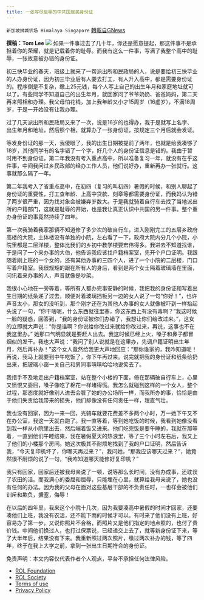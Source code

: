 ```yaml
---
title: 一张写尽屈辱的中共国居民身份证
---
```

`新加坡狮城农场 Himalaya Singapore` [轉載自GNews](https://gnews.org/zh-hans/1989332/)

**撰稿：Tom Lee**
![](https://assets.gnews.org/wp-content/uploads/2022/02/Screenshot-2022-02-11-170309.jpg)
如果一件事过去了几十年，你还是愿意提起，那这件事不是承担着你的荣耀，就是记载着你的耻辱。而我有这么一件事，写满了我整个高中的耻辱，一张故意被办错的身份证。

初三快毕业的春天，班级上就来了一帮派出所和民政局的人，说是要给初三快毕业的人办身份证，因为初三毕业后有人要去打工，有人升入高中，都是需要身份证的。程序倒是不复杂，缴上25元钱，每个人写上自己的出生年月和家庭地址就可以了。有些同学不知道自己的出生年月，就回家问了爷爷奶奶、爸爸妈妈，第二天再来照相和办理。我父母怕花钱，加上我年龄又小才15周岁（16虚岁），不满18周岁，于是一开始没有让我办理。

过了几天派出所和民政局又来了一次，说是16岁的也得办，我于是就写上名字、出生年月和地址，然后照个相，就算办了一张身份证，按规定三个月后就会发证。

等发身份证的那一天，我傻眼了，我的出生日期被提前了两年，也就是给我凑够了18岁，其他同学有的名字错了一个字，好几个人的身份证信息是错的。我由于暂时用不到身份证，第二年我没有考入重点高中，所以准备复习一年，就没有在乎这件事，中间我问过乡民政部的经办工作人员，他们说好办，重新再办一张就行。这事就那么隔了一年。

第二年我考入了省重点高中，在初四（复习的叫初四）暑假的时候，和别人聊起了身份证的重要性，打工查年龄、上高中贷款、刻章等都需要身份证，而我妈认为错了两岁很严重，因为找对象会被嫌弃岁数大。于是我就骑着自行车去找了当地派出所的户籍部门，这就是耻辱的开始，也是我让真正认识中共国的另一件事。整个重办身份证的事竟然持续了四年。

第一次我骑着我家那辆不知道修了多少次的破自行车，进入刚刚完工的五层乡政府高楼的大院，主体楼没有单独的小院，左右看了一下，政府大院内分几个小院，小院里都是二层洋楼，整体比我们的乡初中教学楼要宏伟得多。我进去不知道找谁，于是问了一个来办事的大伯，他告诉我应该找户籍档案室，先开个户口证明。我跟随着刚上班的一个女的，还有其他办事的三四个人，进了一个小院的二层楼，门口写着户籍室。我很规矩的跟在所有人的身后，看到是两个女士隔着玻璃墙在里面，问讯着来办事的人，声音就像是吵架。

我很小心地在一旁等着，等所有人都办完事安静的时候，我把我的身份证和写着出生日期的纸条递了过去，顺便对着玻璃挡板另一边的女人说了一句“你好！”，也许声音太小，那女的没听到，那个刚才还在为其他人办事的女人就像被吓到一样抬起头说了一句，“你干啥呢，什么东西就往里塞，你这东西上有没有毒啊？”我这时候一脸的疑惑，回答到，“我的身份证被你们办错了，我想让你们给改过来。”，这女的立即就大声说：“你是谁啊？你说给你改过来就给你改过来，再说，这事也不在我这里办。” 她那口气明显就是要赶人出去。我这时候已经上火，嗓子和鼻子都冒烟似的发干。我也大声说：“我问了别人说就是在这里办，先调户籍证明出生年月，然后再补办！”这个女人竟然给我更大声地回应：“那你谁家的，我咋知道呢！再说，我马上就要到中午吃饭了，你下午再过来。说完就把我的身份证和纸条给扔出来，把玻璃小窗一关自己和男同事嘻嘻哈哈地说笑去了。

我措手不及地走出户籍档案室，站在整个小楼的下面，倚在那辆破自行车上，心里又愤恨又委屈，嗓子像吃了棉花一样堵得慌。我怎么就碰到这样的一个女人，整个过程，那态度就好像别人进去会脏了她的办公场所一样，而我所办的事，恰恰是由于他们失责给我带来的损失，他们却像没有任何责任一样，理直气壮。

我也没有回家，因为一来一回，光骑车就要花费差不多两个小时，万一她下午又不在办公室，我这一天就白跑了。我一直等着，等到她吃饭的时候，我看到她像没看到我一样从小院里出去，然后端着饭又进来。他们吃完饭是要午睡的，我就在那等着，一直到他们午睡结束，我在暑假夏天的热浪里，等了三个小时左右后，我又上了他们的小楼那个房间。她这次极其不耐烦地找到了我的户口证明，然后告诉我，“今天复印机坏了，你哪天再过来？”，我问她，“那我应该哪天过来？”，她竟然很不耐烦的说了一句，“我咋知道哪天能修好复印机？”

我只有回家，回家后还被我母亲说了一顿，说等那么长时间，没有办成事，还耽误了农田的活。而我满心的委屈和屈辱，只能埋在心里，就算给我母亲说了，她也没有任何的办法。因为我的父母在面对这些基层干部的不负责任时，一也样会被他们训斥和欺负，搪塞，侮辱！

在以后的四年里，我来这个小院十几次，因为我要凑高中暑假的时间才回家，还要凑他们上班，我没有农活，还不能下雨的时候才可以。有时来了他们没有上班，好容易办了第一步，又说你照片不合格，而照片又是他们指定的地点照的，也付了贵价钱。中间他们换过人，也打过保票说，已经递交上去了，就等新身份证下来，等了大半年后，结果没有下来。我重新照过两次照片，缴过两次补办的钱，等了四年，终于在我上大学之前，拿到一张出生日期符合的身份证。

 

免责声明：本文内容仅代表作者个人观点，平台不承担任何法律风险。

- [ROL Foundation](https://rolfoundation.org/)
- [ROL Society](https://rolsociety.org/)
- [Terms of use](https://gnews.org/terms-of-use-3/)
- [Privacy Policy](https://gnews.org/privacy-policy/)
